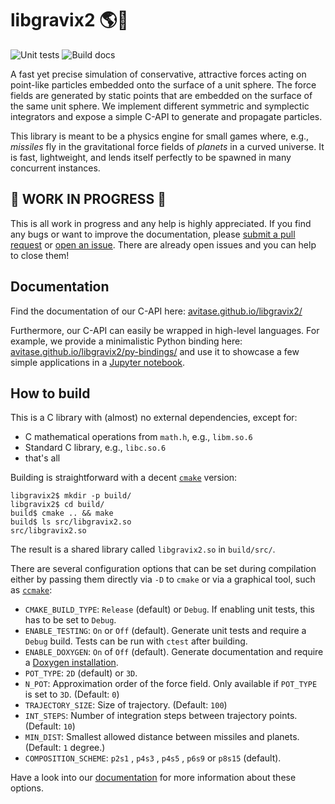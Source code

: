 # libgravix2 🌎🚀

![Unit tests](https://github.com/avitase/libgravix2/actions/workflows/run_tests.yml/badge.svg)
![Build docs](https://github.com/avitase/libgravix2/actions/workflows/build_doc.yml/badge.svg)

A fast yet precise simulation of conservative, attractive forces acting on point-like particles embedded onto the surface of a unit sphere.
The force fields are generated by static points that are embedded on the surface of the same unit sphere.
We implement different symmetric and symplectic integrators and expose a simple C-API to generate and propagate particles.

This library is meant to be a physics engine for small games where, e.g., _missiles_ fly in the gravitational force fields of _planets_ in a curved universe.
It is fast, lightweight, and lends itself perfectly to be spawned in many concurrent instances.

## 🚧 WORK IN PROGRESS 🚧
This is all work in progress and any help is highly appreciated.
If you find any bugs or want to improve the documentation, please [submit a pull request](https://github.com/avitase/libgravix2/pulls) or [open an issue](https://github.com/avitase/libgravix2/issues).
There are already open issues and you can help to close them!

## Documentation
Find the documentation of our C-API here: [avitase.github.io/libgravix2/](https://avitase.github.io/libgravix2/) 

Furthermore, our C-API can easily be wrapped in high-level languages.
For example, we provide a minimalistic Python binding here: [avitase.github.io/libgravix2/py-bindings/](https://avitase.github.io/libgravix2/py-bindings/) and use it to showcase a few simple applications in a [Jupyter notebook](bindings/python/example.ipynb).

## How to build
This is a C library with (almost) no external dependencies, except for:
 - C mathematical operations from `math.h`, e.g., `libm.so.6`
 - Standard C library, e.g., `libc.so.6`
 - that's all

Building is straightforward with a decent [`cmake`](https://cmake.org) version:

```
libgravix2$ mkdir -p build/
libgravix2$ cd build/
build$ cmake .. && make
build$ ls src/libgravix2.so
src/libgravix2.so
```

The result is a shared library called `libgravix2.so` in `build/src/`.

There are several configuration options that can be set during compilation either by passing them directly via `-D` to `cmake` or via a graphical tool, such as [`ccmake`](https://cmake.org/cmake/help/latest/manual/ccmake.1.html):
 - `CMAKE_BUILD_TYPE`: `Release` (default) or `Debug`. If enabling unit tests, this has to be set to `Debug`.
 - `ENABLE_TESTING`: `On` or `Off` (default). Generate unit tests and require a `Debug` build. Tests can be run with `ctest` after building.
 - `ENABLE_DOXYGEN`: `On` of `Off` (default). Generate documentation and require a [Doxygen installation](https://www.doxygen.nl/index.html).
 - `POT_TYPE`: `2D` (default) or `3D`.
 - `N_POT`: Approximation order of the force field. Only available if `POT_TYPE` is set to `3D`. (Default: `0`)
 - `TRAJECTORY_SIZE`: Size of trajectory. (Default: `100`)
 - `INT_STEPS`: Number of integration steps between trajectory points. (Default: `10`)
 - `MIN_DIST`: Smallest allowed distance between missiles and planets. (Default: `1` degree.)
 - `COMPOSITION_SCHEME`: `p2s1` , `p4s3` , `p4s5` , `p6s9` or `p8s15` (default).

Have a look into our [documentation](https://avitase.github.io/libgravix2/) for more information about these options.
